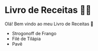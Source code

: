 # Livro de Receitas :man_cook:



Olá! Bem vindo ao meu Livro de Receitas :wave:

- Strogonoff de Frango
- Filé de Tilápia
- Pavê
